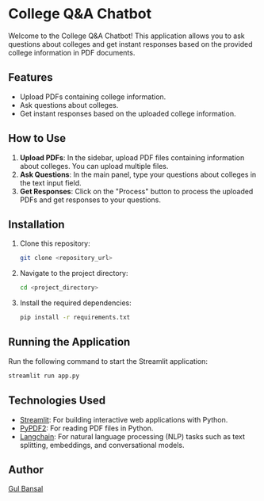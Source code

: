 # College Q&A Chatbot

Welcome to the College Q&A Chatbot! This application allows you to ask questions about colleges and get instant responses based on the provided college information in PDF documents.

## Features

- Upload PDFs containing college information.
- Ask questions about colleges.
- Get instant responses based on the uploaded college information.

## How to Use

1. **Upload PDFs**: In the sidebar, upload PDF files containing information about colleges. You can upload multiple files.
2. **Ask Questions**: In the main panel, type your questions about colleges in the text input field.
3. **Get Responses**: Click on the "Process" button to process the uploaded PDFs and get responses to your questions.

## Installation

1. Clone this repository:

   ```bash
   git clone <repository_url>
   ```

2. Navigate to the project directory:

   ```bash
   cd <project_directory>
   ```

3. Install the required dependencies:

   ```bash
   pip install -r requirements.txt
   ```

## Running the Application

Run the following command to start the Streamlit application:

```bash
streamlit run app.py
```

## Technologies Used

- [Streamlit](https://streamlit.io/): For building interactive web applications with Python.
- [PyPDF2](https://github.com/mstamy2/PyPDF2): For reading PDF files in Python.
- [Langchain](https://github.com/langchain/langchain): For natural language processing (NLP) tasks such as text splitting, embeddings, and conversational models.

## Author

[Gul Bansal](https://github.com/bansalgul)

